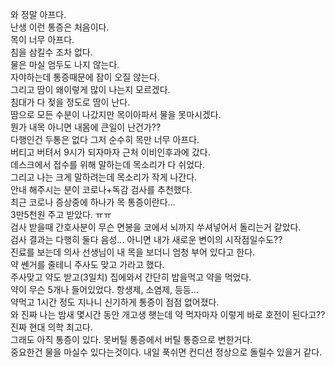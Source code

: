와 정말 아프다.  
난생 이런 통증은 처음이다.  
목이 너무 아프다.  
침을 삼킬수 조차 없다.  
물은 마실 엄두도 나지 않는다.  
자야하는데 통증때문에 잠이 오질 않는다.  
그리고 땀이 왜이렇게 많이 나는지 모르겠다.  
침대가 다 젖을 정도로 땀이 난다.  
땀으로 모든 수분이 나갔지만 목이아파서 물을 못마시겠다.  
뭔가 내목 아니면 내몸에 큰일이 난건가??  
다행인건 두통은 없다 그저 순수히 목만 너무 아프다.  
버티고 버텨서 9시가 되자마자 근처 이비인후과에 갔다.  
데스크에서 접수를 위해 말하는데 목소리가 다 쉬었다.  
그리고 나는 크게 말하려는데 목소리가 작게 나간다.  
안내 해주시는 분이 코로나+독감 검사를 추천했다.  
최근 코로나 증상중에 하나가 목 통증이란다...  
3만5천원 주고 받았다. ㅠㅠ  
검사 받을때 간호사분이 무슨 면봉을 코에서 뇌까지 쑤셔넣어서 돌리는거 같았다.  
검사 결과는 다행히 둘다 음성... 아니면 내가 새로운 변이의 시작점일수도??  
진료를 보는데 의사 선생님이 내 목을 보더니 엄청 부어 있다고 한다.  
약 쎈거를 줄테니 주사도 맞고 가라고 했다.  
주사맞고 약도 받고(3일치) 집에와서 간단히 밥을먹고 약을 먹었다.  
약이 무슨 5개나 들어있었다. 항생제, 소염제, 등등...  
약먹고 1시간 정도 지나니 신기하게 통증이 점점 없어졌다.  
와 진짜 나는 밤새 몇시간 동안 개고생 햇는데 약 먹자마자 이렇게 바로 호전이 된다고??  
진짜 현대 의학 최고다.  
그래도 아직 통증이 있다. 못버틸 통증에서 버틸 통증으로 변한거다.  
중요한건 물을 마실수 있다는것이다. 내일 푹쉬면 컨디션 정상으로 돌릴수 있을거 같다.  

